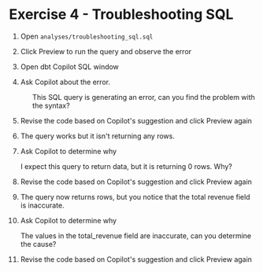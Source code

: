 # Exercise 4 - Troubleshooting SQL

1. Open `analyses/troubleshooting_sql.sql`
   
2. Click Preview to run the query and observe the error
   
3. Open dbt Copilot SQL window
   
4. Ask Copilot about the error.
    <ul> This SQL query is generating an error, can you find the
    problem with the syntax? </ul>

5. Revise the code based on Copilot's suggestion
    and click Preview again
   
6. The query works but it isn't returning any rows.

7. Ask Copilot to determine why
<ul>I expect this query to return data, but it is returning 0 rows. Why?</ul>

8. Revise the code based on Copilot's suggestion
    and click Preview again

9. The query now returns rows, but you notice that the
    total revenue field is inaccurate.

10. Ask Copilot to determine why
<ul>The values in the total_revenue field are inaccurate,
can you determine the cause?</ul>

11. Revise the code based on Copilot's suggestion
    and click Preview again
